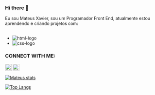 ### Hi there :pencil:

Eu sou Mateus Xavier, sou um Programador Front End, atualmente estou aprendendo e criando projetos com:
<br>
<br>
- <img src="https://img.shields.io/badge/HTML5-E34F26?style=for-the-badge&logo=html5&logoColor=white" alt="html-logo"/>
- <img src="https://img.shields.io/badge/CSS3-1572B6?style=for-the-badge&logo=css3&logoColor=white" alt="css-logo"/>


### CONNECT WITH ME:

<p>
  <a href="https://www.instagram.com/mtsxavierr/">
  <img align="left" alt="icone do instagram uma camera dentro do quadrado" width="22px" src="https://cdn-icons-png.flaticon.com/512/1936/1936319.png"/>
    <a/>
<a href="https://www.linkedin.com/in/mateus-xavier-guimar%C3%A3es-531b6b1a1/">
  <img aling="left" alt="linkedin" width="22px" src="https://cdn-icons-png.flaticon.com/512/49/49408.png"/>
  <a/>
</p>

[![Mateus stats](https://github-readme-stats.vercel.app/api?username=Matteusxa)](https://github.com/anuraghazra/github-readme-stats)

[![Top Langs](https://github-readme-stats.vercel.app/api/top-langs/?username=Matteusxa)](https://github.com/anuraghazra/github-readme-stats)
